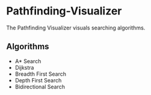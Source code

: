 # Pathfinding-Visualizer
The Pathfinding Visualizer visuals searching algorithms. 
## Algorithms
- A* Search
- Dijkstra 
- Breadth First Search
- Depth First Search
- Bidirectional Search


